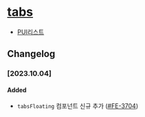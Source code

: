 # [tabs](https://rxc.atlassian.net/browse/FE-3704)
  * [PUI리스트](../README.md)

## Changelog

### [2023.10.04]
#### Added 
  * `tabsFloating` 컴포넌트 신규 추가 ([#FE-3704](https://rxc.atlassian.net/browse/FE-3704))
